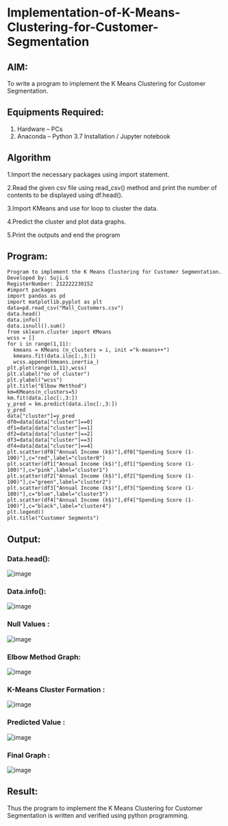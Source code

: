 # Implementation-of-K-Means-Clustering-for-Customer-Segmentation

## AIM:
To write a program to implement the K Means Clustering for Customer Segmentation.

## Equipments Required:
1. Hardware – PCs
2. Anaconda – Python 3.7 Installation / Jupyter notebook

## Algorithm
1.Import the necessary packages using import statement.

2.Read the given csv file using read_csv() method and print the number of contents to be displayed using df.head().

3.Import KMeans and use for loop to cluster the data.

4.Predict the cluster and plot data graphs.

5.Print the outputs and end the program
## Program:
```
Program to implement the K Means Clustering for Customer Segmentation.
Developed by: Suji.G
RegisterNumber: 212222230152
#import packages
import pandas as pd
import matplotlib.pyplot as plt
data=pd.read_csv("Mall_Customers.csv")
data.head()
data.info()
data.isnull().sum()
from sklearn.cluster import KMeans
wcss = []
for i in range(1,11):
  kmeans = KMeans (n_clusters = i, init ="k-means++")
  kmeans.fit(data.iloc[:,3:])
  wcss.append(kmeans.inertia_)
plt.plot(range(1,11),wcss)
plt.xlabel("no of cluster")
plt.ylabel("wcss")
plt.title("Elbow Metthod")
km=KMeans(n_clusters=5)
km.fit(data.iloc[:,3:])
y_pred = km.predict(data.iloc[:,3:])
y_pred
data["cluster"]=y_pred
df0=data[data["cluster"]==0]
df1=data[data["cluster"]==1]
df2=data[data["cluster"]==2]
df3=data[data["cluster"]==3]
df4=data[data["cluster"]==4]
plt.scatter(df0["Annual Income (k$)"],df0["Spending Score (1-100)"],c="red",label="cluster0")
plt.scatter(df1["Annual Income (k$)"],df1["Spending Score (1-100)"],c="pink",label="cluster1")
plt.scatter(df2["Annual Income (k$)"],df2["Spending Score (1-100)"],c="green",label="cluster2")
plt.scatter(df3["Annual Income (k$)"],df3["Spending Score (1-100)"],c="blue",label="cluster3")
plt.scatter(df4["Annual Income (k$)"],df4["Spending Score (1-100)"],c="black",label="cluster4")
plt.legend()
plt.title("Customer Segments")
```
## Output:
### Data.head():
![image](https://github.com/sujigunasekar/Implementation-of-K-Means-Clustering-for-Customer-Segmentation/assets/119559822/26298ccd-1eda-401f-82b5-ae5fdf5dc8d9)
### Data.info():
![image](https://github.com/sujigunasekar/Implementation-of-K-Means-Clustering-for-Customer-Segmentation/assets/119559822/e5829c57-80b6-417c-a10f-417955b941e7)
### Null Values :
![image](https://github.com/sujigunasekar/Implementation-of-K-Means-Clustering-for-Customer-Segmentation/assets/119559822/97d8e6ab-a491-40a4-9760-15874a79e8e6)
### Elbow Method Graph:
![image](https://github.com/sujigunasekar/Implementation-of-K-Means-Clustering-for-Customer-Segmentation/assets/119559822/69882a6a-9618-472b-a2c3-561526b538ea)
### K-Means Cluster Formation :
![image](https://github.com/sujigunasekar/Implementation-of-K-Means-Clustering-for-Customer-Segmentation/assets/119559822/4891af0d-32f3-45fd-9260-f44334504742)
### Predicted Value :
![image](https://github.com/sujigunasekar/Implementation-of-K-Means-Clustering-for-Customer-Segmentation/assets/119559822/28d82f2f-9af8-43bd-9488-9b63427b33d5)
### Final Graph :
![image](https://github.com/sujigunasekar/Implementation-of-K-Means-Clustering-for-Customer-Segmentation/assets/119559822/209281ed-f69d-49b7-9478-d39572845e45)


## Result:
Thus the program to implement the K Means Clustering for Customer Segmentation is written and verified using python programming.

